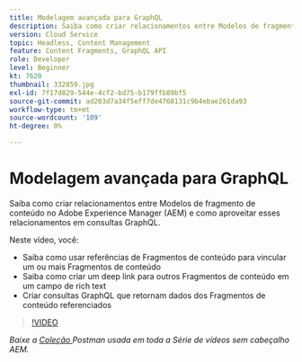 ```yaml
---
title: Modelagem avançada para GraphQL
description: Saiba como criar relacionamentos entre Modelos de fragmento de conteúdo no Adobe Experience Manager (AEM) e como aproveitar esses relacionamentos em consultas GraphQL.
version: Cloud Service
topic: Headless, Content Management
feature: Content Fragments, GraphQL API
role: Developer
level: Beginner
kt: 7620
thumbnail: 332859.jpg
exl-id: 7f17d829-544e-4cf2-bd75-b179ffb89bf5
source-git-commit: ad203d7a34f5eff7de4768131c9b4ebae261da93
workflow-type: tm+mt
source-wordcount: '109'
ht-degree: 0%

---
```


# Modelagem avançada para GraphQL

Saiba como criar relacionamentos entre Modelos de fragmento de conteúdo no Adobe Experience Manager (AEM) e como aproveitar esses relacionamentos em consultas GraphQL.

Neste vídeo, você:

+ Saiba como usar referências de Fragmentos de conteúdo para vincular um ou mais Fragmentos de conteúdo
+ Saiba como criar um deep link para outros Fragmentos de conteúdo em um campo de rich text
+ Criar consultas GraphQL que retornam dados dos Fragmentos de conteúdo referenciados

>[!VIDEO](https://video.tv.adobe.com/v/332859/?quality=12&learn=on)

_Baixe a  [Coleção ](./assets/aem-headless-video-series.postman_collection.json) Postman usada em toda a Série de vídeos sem cabeçalho AEM._
